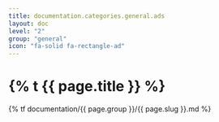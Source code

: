```yaml
---
title: documentation.categories.general.ads
layout: doc
level: "2"
group: "general"
icon: "fa-solid fa-rectangle-ad"
---
```


# {% t {{ page.title }} %}

{% tf documentation/{{ page.group }}/{{ page.slug }}.md %}

